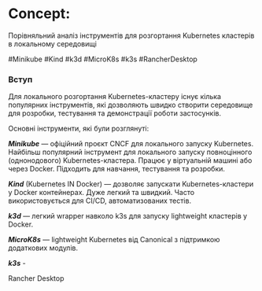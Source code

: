 # Concept:
Порівняльний аналіз інструментів для
розгортання Kubernetes кластерів в локальному середовищі

#Minikube  #Kind  #k3d  #MicroK8s  #k3s  #RancherDesktop

### Вступ

Для локального розгортання Kubernetes-кластеру існує кілька популярних інструментів,
які дозволяють швидко створити середовище для розробки, тестування та демонстрації роботи застосунків.

Основні інструменти, які були розглянуті:

***Minikube*** — офіційний проєкт CNCF для локального запуску Kubernetes.
Найбільш популярний інструмент для локального запуску повноцінного (однонодового) Kubernetes-кластера.
Працює у віртуальній машині або через Docker. Підходить для навчання, тестування та розробки.


***Kind*** (Kubernetes IN Docker) — дозволяє запускати Kubernetes-кластери у Docker контейнерах.
Дуже легкий та швидкий. Часто використовується для CI/CD, автоматизованих тестів.


***k3d*** — легкий wrapper навколо k3s для запуску lightweight кластерів у Docker.

***MicroK8s*** — lightweight Kubernetes від Canonical з підтримкою додаткових модулів.

***k3s*** - 

Rancher Desktop
